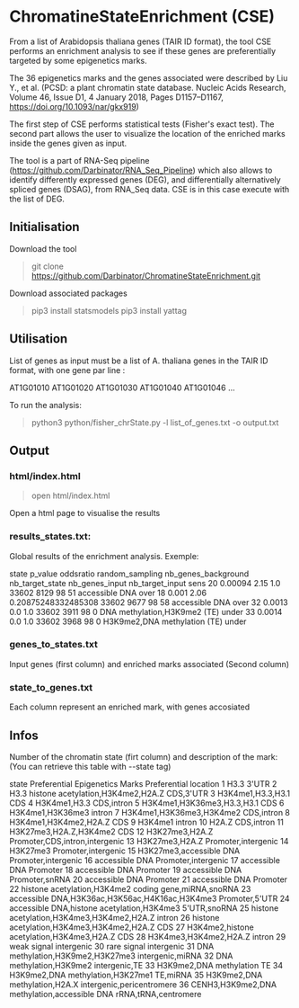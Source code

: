 # ChromatineStateEnrichment (CSE)

From a list of Arabidopsis thaliana genes (TAIR ID format), the tool CSE performs an enrichment analysis to see if these genes are preferentially targeted by some epigenetics marks.

The 36 epigenetics marks and the genes associated were described by Liu Y., et al. (PCSD: a plant chromatin state database. Nucleic Acids Research, Volume 46, Issue D1, 4 January 2018, Pages D1157–D1167, https://doi.org/10.1093/nar/gkx919)

The first step of CSE performs statistical tests (Fisher's exact test). The second part allows the user to visualize the location of the enriched marks inside the genes given as input.

The tool is a part of RNA-Seq pipeline (https://github.com/Darbinator/RNA_Seq_Pipeline) which also allows to identify differently expressed genes (DEG), and differentially alternatively spliced genes (DSAG), from RNA_Seq data. CSE is in this case execute with the list of DEG.

## Initialisation

Download the tool

> git clone https://github.com/Darbinator/ChromatineStateEnrichment.git

Download associated packages

> pip3 install statsmodels
> pip3 install yattag

## Utilisation

List of genes as input must be a list of A. thaliana genes in the TAIR ID format, with one gene par line :

AT1G01010
AT1G01020
AT1G01030
AT1G01040
AT1G01046
...

To run the analysis:

> python3 python/fisher_chrState.py -l list_of_genes.txt -o output.txt 

## Output

### html/index.html

> open html/index.html

Open a html page to visualise the results 

### results_states.txt:

Global results of the enrichment analysis. Exemple:

state	p_value	oddsratio	random_sampling	nb_genes_background		nb_target_state	nb_genes_input	nb_target_input	sens
20	0.00094	2.15	1.0	33602	8129	98	51	accessible DNA over
18	0.001	2.06	0.20875248332485308	33602	9677	98	58	accessible DNA 	over
32	0.0013	0.0	1.0	33602	3911	98	0	DNA methylation,H3K9me2 (TE)	under
33	0.0014	0.0	1.0	33602	3968	98	0	H3K9me2,DNA methylation (TE)	under

### genes_to_states.txt 

Input genes (first column) and enriched marks associated (Second column)

### state_to_genes.txt

Each column represent an enriched mark, with genes accosiated

## Infos

Number of the chromatin state (firt column) and description of the mark: (You can retrieve this table with --state tag)

state	Preferential Epigenetics Marks		Preferential location
1		H3.3						3'UTR
2		H3.3 histone acetylation,H3K4me2,H2A.Z		CDS,3'UTR
3		H3K4me1,H3.3,H3.1				CDS
4		H3K4me1,H3.3					CDS,intron
5		H3K4me1,H3K36me3,H3.3,H3.1			CDS
6		H3K4me1,H3K36me3				intron
7		H3K4me1,H3K36me3,H3K4me2			CDS,intron
8		H3K4me1,H3K4me2,H2A.Z				CDS
9		H3K4me1						intron
10		H2A.Z						CDS,intron
11		H3K27me3,H2A.Z,H3K4me2				CDS
12		H3K27me3,H2A.Z					Promoter,CDS,intron,intergenic
13		H3K27me3,H2A.Z					Promoter,intergenic
14		H3K27me3					Promoter,intergenic
15		H3K27me3,accessible DNA				Promoter,intergenic
16		accessible DNA					Promoter,intergenic
17		accessible DNA					Promoter
18		accessible DNA					Promoter
19		accessible DNA					Promoter,snRNA
20		accessible DNA 					Promoter
21		accessible DNA					Promoter
22		histone acetylation,H3K4me2			coding gene,miRNA,snoRNA
23		accessible DNA,H3K36ac,H3K56ac,H4K16ac,H3K4me3	Promoter,5'UTR
24		accessible DNA,histone acetylation,H3K4me3	5'UTR,snoRNA
25		histone acetylation,H3K4me3,H3K4me2,H2A.Z	intron
26		histone acetylation,H3K4me3,H3K4me2,H2A.Z	CDS
27		H3K4me2,histone acetylation,H3K4me3,H2A.Z	CDS
28		H3K4me3,H3K4me2,H2A.Z				intron
29		weak signal					intergenic
30		rare signal					intergenic
31		DNA methylation,H3K9me2,H3K27me3		intergenic,miRNA
32		DNA methylation,H3K9me2				intergenic,TE
33		H3K9me2,DNA methylation				TE
34		H3K9me2,DNA methylation,H3K27me1		TE,miRNA
35		H3K9me2,DNA methylation,H2A.X			intergenic,pericentromere
36		CENH3,H3K9me2,DNA methylation,accessible DNA	rRNA,tRNA,centromere

